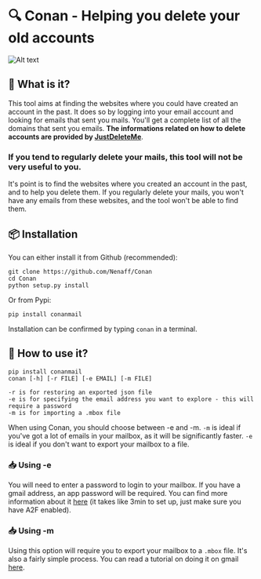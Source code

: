 # 🔍 Conan - Helping you delete your old accounts
![Alt text](https://files.catbox.moe/otsb99.png)

## 🤔 What is it?
This tool aims at finding the websites where you could have created an account in the past. It does so by logging into your email account and looking for emails that sent you mails. You'll get a complete list of all the domains that sent you emails. **The informations related on how to delete accounts are provided by [JustDeleteMe](https://github.com/jdm-contrib/jdm)**.

### If you tend to regularly delete your mails, this tool will not be very useful to you.
It's point is to find the websites where you created an account in the past, and to help you delete them. If you regularly delete your mails, you won't have any emails from these websites, and the tool won't be able to find them.

## 📦 Installation
You can either install it from Github (recommended):
```
git clone https://github.com/Nenaff/Conan
cd Conan
python setup.py install
```
Or from Pypi:
```
pip install conanmail
```
Installation can be confirmed by typing `conan` in a terminal.

## 🚀 How to use it?
```
pip install conanmail
conan [-h] [-r FILE] [-e EMAIL] [-m FILE]

-r is for restoring an exported json file
-e is for specifying the email address you want to explore - this will require a password
-m is for importing a .mbox file
```

When using Conan, you should choose between -e and -m.
`-m` is ideal if you've got a lot of emails in your mailbox, as it will be significantly faster.
`-e` is ideal if you don't want to export your mailbox to a file.

### 📥 Using -e
You will need to enter a password to login to your mailbox.
If you have a gmail address, an app password will be required. You can find more information about it [here](https://support.google.com/accounts/answer/185833?hl=en) (it takes like 3min to set up, just make sure you have A2F enabled).

### 📥 Using -m
Using this option will require you to export your mailbox to a `.mbox` file.
It's also a fairly simple process. You can read a tutorial on doing it on gmail [here](https://helpdeskgeek.com/how-to/how-to-export-or-download-all-gmail-emails/).